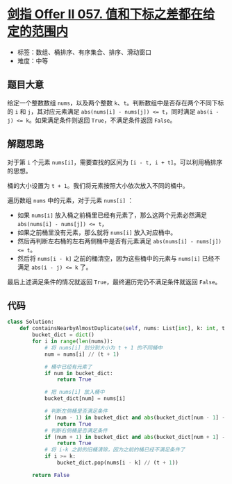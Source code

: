 # [剑指 Offer II 057. 值和下标之差都在给定的范围内](https://leetcode-cn.com/problems/7WqeDu/)

- 标签：数组、桶排序、有序集合、排序、滑动窗口
- 难度：中等

## 题目大意

给定一个整数数组 `nums`，以及两个整数 `k`、`t`。判断数组中是否存在两个不同下标的 `i` 和 `j`，其对应元素满足 `abs(nums[i] - nums[j]) <= t`，同时满足 `abs(i - j) <= k`。如果满足条件则返回 `True`，不满足条件返回 `False`。

## 解题思路

对于第 `i` 个元素 `nums[i]`，需要查找的区间为 `[i - t, i + t]`。可以利用桶排序的思想。

桶的大小设置为 `t + 1`。我们将元素按照大小依次放入不同的桶中。

遍历数组 `nums` 中的元素，对于元素 `nums[i]` ：

- 如果 `nums[i]` 放入桶之前桶里已经有元素了，那么这两个元素必然满足 `abs(nums[i] - nums[j]) <= t`，
- 如果之前桶里没有元素，那么就将 `nums[i]` 放入对应桶中。
- 然后再判断左右桶的左右两侧桶中是否有元素满足 `abs(nums[i] - nums[j]) <= t`。
- 然后将 `nums[i - k]` 之前的桶清空，因为这些桶中的元素与 `nums[i]` 已经不满足 `abs(i - j) <= k` 了。

最后上述满足条件的情况就返回 `True`，最终遍历完仍不满足条件就返回 `False`。

## 代码

```Python
class Solution:
    def containsNearbyAlmostDuplicate(self, nums: List[int], k: int, t: int) -> bool:
        bucket_dict = dict()
        for i in range(len(nums)):
            # 将 nums[i] 划分到大小为 t + 1 的不同桶中
            num = nums[i] // (t + 1)

            # 桶中已经有元素了
            if num in bucket_dict:
                return True

            # 把 nums[i] 放入桶中
            bucket_dict[num] = nums[i]

            # 判断左侧桶是否满足条件
            if (num - 1) in bucket_dict and abs(bucket_dict[num - 1] - nums[i]) <= t:
                return True
            # 判断右侧桶是否满足条件
            if (num + 1) in bucket_dict and abs(bucket_dict[num + 1] - nums[i]) <= t:
                return True
            # 将 i-k 之前的旧桶清除，因为之前的桶已经不满足条件了
            if i >= k:
                bucket_dict.pop(nums[i - k] // (t + 1))

        return False
```

